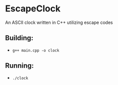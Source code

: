 # EscapeClock
An ASCII clock written in C++ utilizing escape codes

## Building:
* `g++ main.cpp -o clock`
## Running:
* `./clock`

